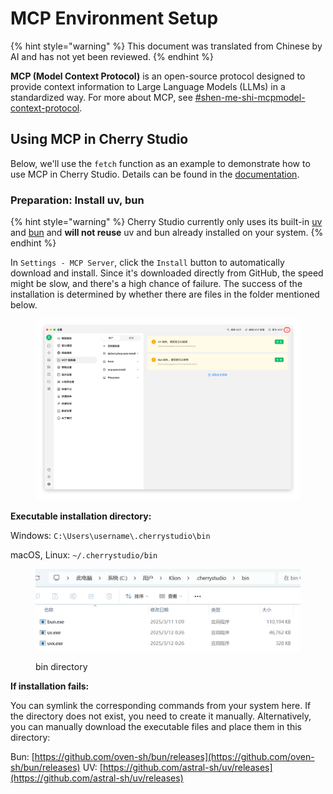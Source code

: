 # MCP Environment Setup


{% hint style="warning" %}
This document was translated from Chinese by AI and has not yet been reviewed.
{% endhint %}




**MCP (Model Context Protocol)** is an open-source protocol designed to provide context information to Large Language Models (LLMs) in a standardized way. For more about MCP, see [#shen-me-shi-mcpmodel-context-protocol](../../question-contact/knowledge.md#shen-me-shi-mcpmodel-context-protocol "mention").

## Using MCP in Cherry Studio

Below, we'll use the `fetch` function as an example to demonstrate how to use MCP in Cherry Studio. Details can be found in the [documentation](https://github.com/modelcontextprotocol/servers/tree/main/src/fetch).

### **Preparation: Install uv, bun**

{% hint style="warning" %}
Cherry Studio currently only uses its built-in [uv](https://github.com/astral-sh/uv) and [bun](https://github.com/oven-sh/bun) and **will not reuse** uv and bun already installed on your system.
{% endhint %}

In `Settings - MCP Server`, click the `Install` button to automatically download and install. Since it's downloaded directly from GitHub, the speed might be slow, and there's a high chance of failure. The success of the installation is determined by whether there are files in the folder mentioned below.

<figure><img src="../../.gitbook/assets/image (2) (1) (1) (1).png" alt=""><figcaption></figcaption></figure>

**Executable installation directory:**

Windows: `C:\Users\username\.cherrystudio\bin`

macOS, Linux: `~/.cherrystudio/bin`

<figure><img src="../../.gitbook/assets/MCP-cherrystudio_bin_文件夹.png" alt=""><figcaption><p>bin directory</p></figcaption></figure>

**If installation fails:**

You can symlink the corresponding commands from your system here. If the directory does not exist, you need to create it manually. Alternatively, you can manually download the executable files and place them in this directory:

Bun: [https://github.com/oven-sh/bun/releases](https://github.com/oven-sh/bun/releases)
UV: [https://github.com/astral-sh/uv/releases](https://github.com/astral-sh/uv/releases)